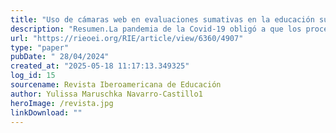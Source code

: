 ```yaml
---
title: "Uso de cámaras web en evaluaciones sumativas en la educación superior: contexto virtual"
description: "Resumen.La pandemia de la Covid-19 obligó a que los procesos de educación superior se adaptaran a la virtualidad de inmediato, a pesar de no tener las herramientas digitales correctamente implemen- tadas. Una de las metodologías más utilizadas para medir el nivel de aprendizaje de un estudiante es la prueba escrita. Ante esta situación, el objetivo principal del estudio fue medir la relación del uso de las cámaras web con el desempeño académico en pruebas escritas de estudiantes universitarios. Se recolectaron 1518 resultados de pruebas de conocimiento, donde al 50.5% de estudiantes se les permitió mantener la cámara web apagada y al 49.5% restante se les solicitó encender la cámara web para rendir su examen de manera sincrónica. Además, se analizó la relación con distintas variables como: género, tiempo, materia cursada, año de estudio y tipo de prueba. Obteniéndose como resultado principal que el uso sincrónico de la cámara web durante las evaluaciones estuvo relacionado con la reducción del 5.5% del promedio de notas logradas respecto al escenario sin cámara web. Además, hubo una mayor nota promedio (2%) por parte de las mujeres en ambos escenarios. Una conclusión preliminar sugiere que la observación virtual a modo de supervisión durante pruebas escritas a dis- tancia, sincrónicas, tendría influencia en el desempeño de los estudiantes."
url: "https://rieoei.org/RIE/article/view/6360/4907"
type: "paper"
pubDate: " 28/04/2024"
created_at: "2025-05-18 11:17:13.349325"
log_id: 15
sourcename: Revista Iberoamericana de Educación
author: Yulissa Maruschka Navarro-Castillo1
heroImage: /revista.jpg
linkDownload: ""
---
```



